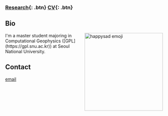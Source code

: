 ###  [Research](/research){: .btn}      [CV](/docs/jhyang_CV.pdf){: .btn}     

## Bio
<img src="https://yangee.github.io/img/emoji_happysad.png" alt="happysad emoji" align="right" style="width: 250px;"/>
I'm a master student majoring in Computational Geophysics ([GPL](https://gpl.snu.ac.kr)) at Seoul National University. 

## Contact
[email](malito:sodapop92@gmail.com)

